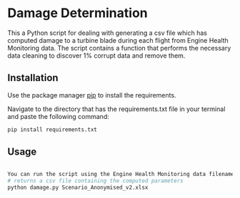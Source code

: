 # Damage Determination

This a Python script for dealing with generating a csv file which has computed damage to a turbine blade during each flight from Engine Health Monitoring data. The script contains a function that performs the necessary data cleaning to discover 1% corrupt data and remove them. 

## Installation

Use the package manager [pip](https://pip.pypa.io/en/stable/) to install the requirements.

Navigate to the directory that has the requirements.txt file in your terminal and paste the following command:

```bash
pip install requirements.txt
```


## Usage

```python

You can run the script using the Engine Health Monitoring data filename without whitespace withtin the name like so:
# returns a csv file containing the computed parameters
python damage.py Scenario_Anonymised_v2.xlsx

```